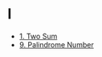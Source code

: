 # l

- [1. Two Sum](https://leetcode.com/problems/two-sum/)
- [9. Palindrome Number](https://leetcode.com/problems/palindrome-number/)

